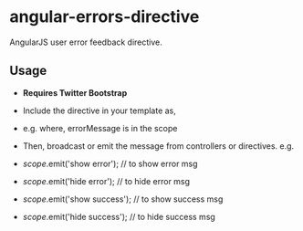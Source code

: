 angular-errors-directive
========================

AngularJS user error feedback directive.

Usage
-----

* **Requires Twitter Bootstrap**

* Include the directive in your template as,
*   e.g. <awesome-error msg="errorMessage"></awesome-error> where, errorMessage is in the scope
* Then, broadcast or emit the message from controllers or directives. e.g.
*    $scope.$emit('show error');      // to show error msg
*    $scope.$emit('hide error');      // to hide error msg
*    $scope.$emit('show success');    // to show success msg
*    $scope.$emit('hide success');    // to hide success msg
